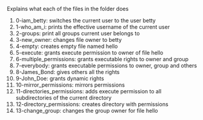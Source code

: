 Explains what each of the files in the folder does
1. 0-iam_betty: switches the current user to the user betty
2. 1-who_am_i: prints the effective username of the current user
3. 2-groups: print all groups current user belongs to
4. 3-new_owner: changes file owner to betty
5. 4-empty: creates empty file named hello
6. 5-execute: grants execute permission to owner of file hello
7. 6-multiple_permissions: grants executable rights to owner and group
8. 7-everybody: grants executable permissions to owner, group and others
9. 8-James_Bond: gives others all the rights
10. 9-John_Doe: grants dynamic rights
11. 10-mirror_permissions: mirrors permissions
12. 11-directories_permissions: adds execute permission to all subdirectories of the current directory
13. 12-directory_permissions: creates directory with permissions
14. 13-change_group: changes the group owner for file hello
